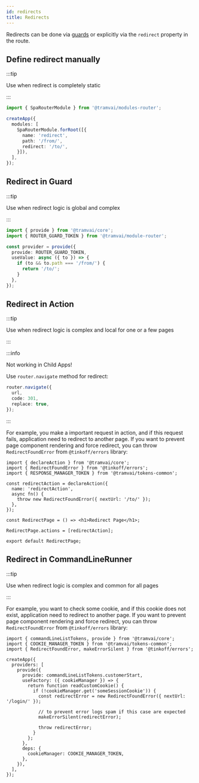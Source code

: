 ```yaml
---
id: redirects
title: Redirects
---
```


Redirects can be done via [guards](03-features/07-routing/05-hooks-and-guards.md#guards) or explicitly via the `redirect` property in the route.

## Define redirect manually

:::tip

Use when redirect is completely static

:::

```ts
import { SpaRouterModule } from '@tramvai/modules-router';

createApp({
  modules: [
    SpaRouterModule.forRoot([{
      name: 'redirect',
      path: '/from/',
      redirect: '/to/',
    }]),
  ],
});
```

## Redirect in Guard

:::tip

Use when redirect logic is global and complex

:::

```ts
import { provide } from '@tramvai/core';
import { ROUTER_GUARD_TOKEN } from '@tramvai/module-router';

const provider = provide({
  provide: ROUTER_GUARD_TOKEN,
  useValue: async ({ to }) => {
    if (to && to.path === '/from/') {
      return '/to/';
    }
  },
});
```

## Redirect in Action

:::tip

Use when redirect logic is complex and local for one or a few pages

:::

:::info

Not working in Child Apps!

Use `router.navigate` method for redirect:

```ts
router.navigate({
  url,
  code: 301,
  replace: true,
});
```

:::

For example, you make a important request in action, and if this request fails, application need to redirect to another page. If you want to prevent page component rendering and force redirect, you can throw `RedirectFoundError` from `@tinkoff/errors` library:

```tsx
import { declareAction } from '@tramvai/core';
import { RedirectFoundError } from '@tinkoff/errors';
import { RESPONSE_MANAGER_TOKEN } from '@tramvai/tokens-common';

const redirectAction = declareAction({
  name: 'redirectAction',
  async fn() {
    throw new RedirectFoundError({ nextUrl: '/to/' });
  },
});

const RedirectPage = () => <h1>Redirect Page</h1>;

RedirectPage.actions = [redirectAction];

export default RedirectPage;
```

## Redirect in CommandLineRunner

:::tip

Use when redirect logic is complex and common for all pages

:::

For example, you want to check some cookie, and if this cookie does not exist, application need to redirect to another page. If you want to prevent page component rendering and force redirect, you can throw `RedirectFoundError` from `@tinkoff/errors` library:

```tsx
import { commandLineListTokens, provide } from '@tramvai/core';
import { COOKIE_MANAGER_TOKEN } from '@tramvai/tokens-common';
import { RedirectFoundError, makeErrorSilent } from '@tinkoff/errors';

createApp({
  providers: [
    provide({
      provide: commandLineListTokens.customerStart,
      useFactory: ({ cookieManager }) => {
        return function readCustomCookie() {
          if (!cookieManager.get('someSessionCookie')) {
            const redirectError = new RedirectFoundError({ nextUrl: '/login/' });

            // to prevent error logs spam if this case are expected
            makeErrorSilent(redirectError);

            throw redirectError;
          }
        };
      },
      deps: {
        cookieManager: COOKIE_MANAGER_TOKEN,
      },
    }),
  ],
});
```
